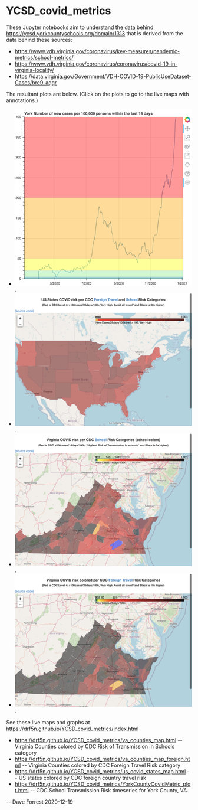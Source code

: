 # YCSD_covid_metrics

These Jupyter notebooks aim to understand the data behind https://ycsd.yorkcountyschools.org/domain/1313 
that is derived from the data behind these sources:

* https://www.vdh.virginia.gov/coronavirus/key-measures/pandemic-metrics/school-metrics/
* https://www.vdh.virginia.gov/coronavirus/coronavirus/covid-19-in-virginia-locality/
* https://data.virginia.gov/Government/VDH-COVID-19-PublicUseDataset-Cases/bre9-aqqr


The resultant plots are below. (Click on the plots to go to the live maps with annotations.)

* [![YCSD Case Metric Time Series](docs/YorkCountyCovidMetric_plot.png)](https://drf5n.github.io/YCSD_covid_metrics/YorkCountyCovidMetric_plot.html).
* [![YCSD Case Metric Time Series](docs/us_covid_states_map.png)](https://drf5n.github.io/YCSD_covid_metrics/us_covid_states_map.html).
* [![YCSD Case Metric Time Series](docs/va_counties_map.png)](https://drf5n.github.io/YCSD_covid_metrics/va_counties_map.html).
* [![YCSD Case Metric Time Series](docs/va_counties_map_foreign.png)](https://drf5n.github.io/YCSD_covid_metrics/va_counties_map_foreign.html).


See these live maps and graphs at https://drf5n.github.io/YCSD_covid_metrics/index.html 

* https://drf5n.github.io/YCSD_covid_metrics/va_counties_map.html -- Virginia Counties colored by CDC Risk of Transmission in Schools category
* https://drf5n.github.io/YCSD_covid_metrics/va_counties_map_foreign.html -- Virginia Counties colored by CDC Foreign Travel Risk category
* https://drf5n.github.io/YCSD_covid_metrics/us_covid_states_map.html -- US states colored by CDC foreign country travel risk
* https://drf5n.github.io/YCSD_covid_metrics/YorkCountyCovidMetric_plot.html -- CDC School Transmission Risk timeseries for York County, VA. 

-- Dave Forrest 2020-12-19
